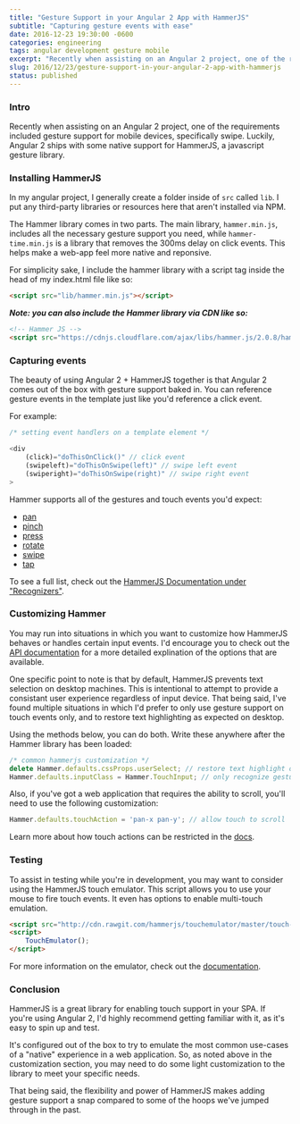 ```yaml
---
title: "Gesture Support in your Angular 2 App with HammerJS"
subtitle: "Capturing gesture events with ease"
date: 2016-12-23 19:30:00 -0600
categories: engineering
tags: angular development gesture mobile
excerpt: "Recently when assisting on an Angular 2 project, one of the requirements included gesture support for mobile devices, specifically swipe. Luckily, Angular 2 ships with some native support for HammerJS, a javascript gesture library."
slug: 2016/12/23/gesture-support-in-your-angular-2-app-with-hammerjs
status: published
---
```



### Intro

Recently when assisting on an Angular 2 project, one of the requirements included gesture support for mobile devices, specifically swipe. Luckily, Angular 2 ships with some native support for HammerJS, a javascript gesture library.

### Installing HammerJS

In my angular project, I generally create a folder inside of `src` called `lib`. I put any third-party libraries or resources here that aren't installed via NPM.

The Hammer library comes in two parts. The main library, `hammer.min.js`, includes all the necessary gesture support you need, while `hammer-time.min.js` is a library that removes the 300ms delay on click events. This helps make a web-app feel more native and reponsive.

For simplicity sake, I include the hammer library with a script tag inside the head of my index.html file like so:

```html
<script src="lib/hammer.min.js"></script>
```

_**Note: you can also include the Hammer library via CDN like so:**_

```html
<!-- Hammer JS -->
<script src="https://cdnjs.cloudflare.com/ajax/libs/hammer.js/2.0.8/hammer.js"></script>
```

### Capturing events

The beauty of using Angular 2 + HammerJS together is that Angular 2 comes out of the box with gesture support baked in. You can reference gesture events in the template just like you'd reference a click event.

For example:

```typescript
/* setting event handlers on a template element */

<div 
    (click)="doThisOnClick()" // click event
    (swipeleft)="doThisOnSwipe(left)" // swipe left event
    (swiperight)="doThisOnSwipe(right)" // swipe right event
>
```

Hammer supports all of the gestures and touch events you'd expect:

* [pan](https://hammerjs.github.io/recognizer-pan/)
* [pinch](https://hammerjs.github.io/recognizer-pinch)
* [press](https://hammerjs.github.io/recognizer-press)
* [rotate](https://hammerjs.github.io/recognizer-rotate)
* [swipe](https://hammerjs.github.io/recognizer-swipe)
* [tap](https://hammerjs.github.io/recognizer-tap)


To see a full list, check out the [HammerJS Documentation under "Recognizers"](https://hammerjs.github.io/).

### Customizing Hammer

You may run into situations in which you want to customize how HammerJS behaves or handles certain input events. I'd encourage you to check out the [API documentation](https://hammerjs.github.io/api/) for a more detailed explination of the options that are available.

One specific point to note is that by default, HammerJS prevents text selection on desktop machines. This is intentional to attempt to provide a consistant user experience regardless of input device. That being said, I've found multiple situations in which I'd prefer to only use gesture support on touch events only, and to restore text highlighting as expected on desktop.

Using the methods below, you can do both. Write these anywhere after the Hammer library has been loaded:

```javascript
/* common hammerjs customization */
delete Hammer.defaults.cssProps.userSelect; // restore text highlight on desktop
Hammer.defaults.inputClass = Hammer.TouchInput; // only recognize gestures on touch inputs
```

Also, if you've got a web application that requires the ability to scroll, you'll need to use the following customization:

```javascript
Hammer.defaults.touchAction = 'pan-x pan-y'; // allow touch to scroll
```
Learn more about how touch actions can be restricted in the [docs](https://hammerjs.github.io/touch-action/).

### Testing

To assist in testing while you're in development, you may want to consider using the HammerJS touch emulator. This script allows you to use your mouse to fire touch events. It even has options to enable multi-touch emulation.

```html
<script src="http://cdn.rawgit.com/hammerjs/touchemulator/master/touch-emulator.js"></script>
<script>
    TouchEmulator();
</script>
```

For more information on the emulator, check out the [documentation](https://hammerjs.github.io/touch-emulator/).

### Conclusion

HammerJS is a great library for enabling touch support in your SPA. If you're using Angular 2, I'd highly recommend getting familiar with it, as it's easy to spin up and test.

It's configured out of the box to try to emulate the most common use-cases of a "native" experience in a web application. So, as noted above in the customization section, you may need to do some light customization to the library to meet your specific needs. 

That being said, the flexibility and power of HammerJS makes adding gesture support a snap compared to some of the hoops we've jumped through in the past.

